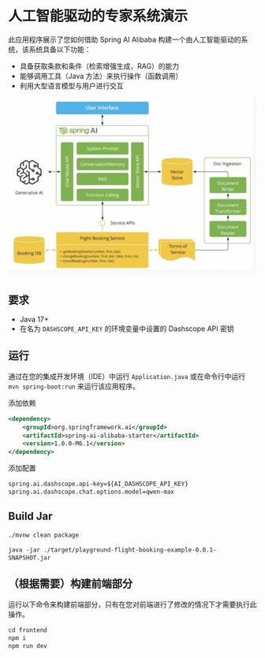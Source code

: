# 人工智能驱动的专家系统演示

此应用程序展示了您如何借助 Spring AI Alibaba 构建一个由人工智能驱动的系统，该系统具备以下功能：

- 具备获取条款和条件（检索增强生成，RAG）的能力
- 能够调用工具（Java 方法）来执行操作（函数调用）
- 利用大型语言模型与用户进行交互

![spring-ai-alibaba-flight-booking](diagram.png)

## 要求

- Java 17+
- 在名为 `DASHSCOPE_API_KEY` 的环境变量中设置的 Dashscope API 密钥

## 运行

通过在您的集成开发环境（IDE）中运行 `Application.java` 或在命令行中运行 `mvn spring-boot:run` 来运行该应用程序。


添加依赖

```xml
<dependency>
    <groupId>org.springframework.ai</groupId>
    <artifactId>spring-ai-alibaba-starter</artifactId>
    <version>1.0.0-M6.1</version>
</dependency>
```

添加配置

```properties
spring.ai.dashscope.api-key=${AI_DASHSCOPE_API_KEY}
spring.ai.dashscope.chat.options.model=qwen-max
```

## Build Jar

```shell
./mvnw clean package
```

```shell
java -jar ./target/playground-flight-booking-example-0.0.1-SNAPSHOT.jar
```

## （根据需要）构建前端部分

运行以下命令来构建前端部分，只有在您对前端进行了修改的情况下才需要执行此操作。
```text
cd frontend
npm i
npm run dev
```
